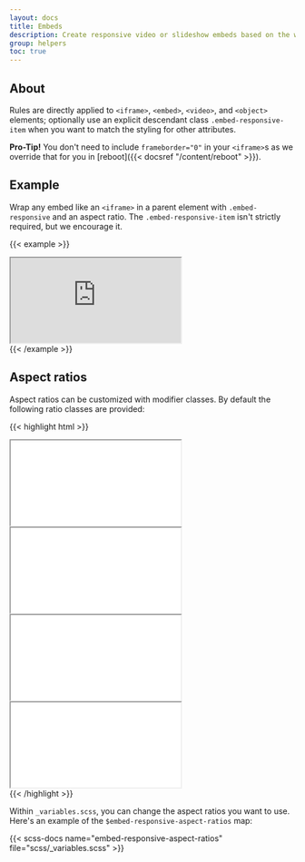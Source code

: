 ```yaml
---
layout: docs
title: Embeds
description: Create responsive video or slideshow embeds based on the width of the parent by creating an intrinsic ratio that scales on any device.
group: helpers
toc: true
---
```


## About

Rules are directly applied to `<iframe>`, `<embed>`, `<video>`, and `<object>` elements; optionally use an explicit descendant class `.embed-responsive-item` when you want to match the styling for other attributes.

**Pro-Tip!** You don't need to include `frameborder="0"` in your `<iframe>`s as we override that for you in [reboot]({{< docsref "/content/reboot" >}}).

## Example

Wrap any embed like an `<iframe>` in a parent element with `.embed-responsive` and an aspect ratio. The `.embed-responsive-item` isn't strictly required, but we encourage it.

{{< example >}}
<div class="embed-responsive embed-responsive-16by9">
  <iframe class="embed-responsive-item" src="https://www.youtube.com/embed/zpOULjyy-n8?rel=0" title="YouTube video" allowfullscreen></iframe>
</div>
{{< /example >}}

## Aspect ratios

Aspect ratios can be customized with modifier classes. By default the following ratio classes are provided:

{{< highlight html >}}
<!-- 21:9 aspect ratio -->
<div class="embed-responsive embed-responsive-21by9">
  <iframe class="embed-responsive-item" src="..."></iframe>
</div>

<!-- 16:9 aspect ratio -->
<div class="embed-responsive embed-responsive-16by9">
  <iframe class="embed-responsive-item" src="..."></iframe>
</div>

<!-- 4:3 aspect ratio -->
<div class="embed-responsive embed-responsive-4by3">
  <iframe class="embed-responsive-item" src="..."></iframe>
</div>

<!-- 1:1 aspect ratio -->
<div class="embed-responsive embed-responsive-1by1">
  <iframe class="embed-responsive-item" src="..."></iframe>
</div>
{{< /highlight >}}

Within `_variables.scss`, you can change the aspect ratios you want to use. Here's an example of the `$embed-responsive-aspect-ratios` map:

{{< scss-docs name="embed-responsive-aspect-ratios" file="scss/_variables.scss" >}}
